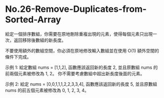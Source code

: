 # No.26-Remove-Duplicates-from-Sorted-Array
給定一個排序數組，你需要在原地刪除重複出現的元素，使得每個元素只出現一次，返回移除後數組的新長度。

不要使用額外的數組空間，你必須在原地修改輸入數組並在使用 O(1) 額外空間的條件下完成。

示例 1: 
給定數組 nums = [1,1,2], 函數應該返回新的長度 2, 並且原數組 nums 的前兩個元素被修改為 1, 2。
你不需要考慮數組中超出新長度後面的元素。 

示例 2: 
給定 nums = [0,0,1,1,1,2,2,3,3,4], 函數應該返回新的長度 5, 並且原數組 nums 的前五個元素被修改為 0, 1, 2, 3, 4。
